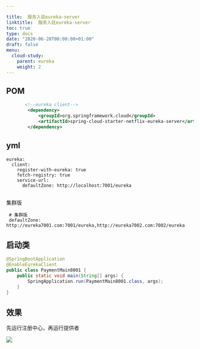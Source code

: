 ```yaml
---

title:  服务入驻eureka-server
linktitle:  服务入驻eureka-server
toc: true
type: docs
date: "2020-06-28T00:00:00+01:00"
draft: false
menu:
  cloud-study:
    parent: eureka
    weight: 2
---
```


## POM

```xml
       <!--eureka client-->
        <dependency>
            <groupId>org.springframework.cloud</groupId>
            <artifactId>spring-cloud-starter-netflix-eureka-server</artifactId>
        </dependency>
```

## yml

```
eureka:
  client:
    register-with-eureka: true
    fetch-registry: true
    service-url:
      defaultZone: http://localhost:7001/eureka
     
```

集群版

```
 # 集群版 
 defaultZone: http://eureka7001.com:7001/eureka,http://eureka7002.com:7002/eureka
```



## 启动类

```java
@SpringBootApplication
@EnableEurekaClient
public class PaymentMain8001 {
    public static void main(String[] args) {
        SpringApplication.run(PaymentMain8001.class, args);
    }
}
```

## 效果
先运行注册中心，再运行提供者

![](/img/springCloud/15.jpg)